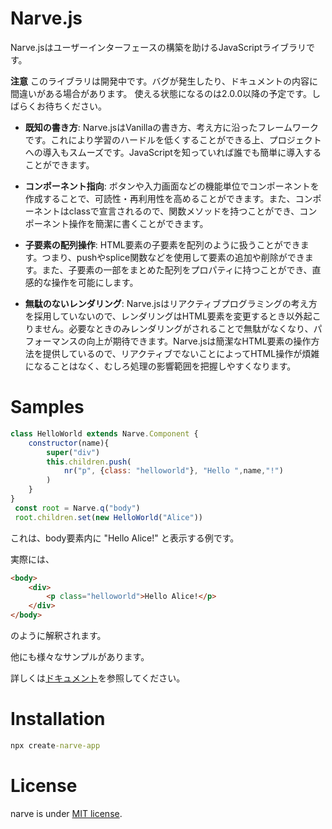 # Narve.js
Narve.jsはユーザーインターフェースの構築を助けるJavaScriptライブラリです。

**注意** このライブラリは開発中です。バグが発生したり、ドキュメントの内容に間違いがある場合があります。
使える状態になるのは2.0.0以降の予定です。しばらくお待ちください。

- **既知の書き方**: Narve.jsはVanillaの書き方、考え方に沿ったフレームワークです。これにより学習のハードルを低くすることができる上、プロジェクトへの導入もスムーズです。JavaScriptを知っていれば誰でも簡単に導入することができます。

- **コンポーネント指向**: ボタンや入力画面などの機能単位でコンポーネントを作成することで、可読性・再利用性を高めることができます。また、コンポーネントはclassで宣言されるので、関数メソッドを持つことができ、コンポーネント操作を簡潔に書くことができます。
- **子要素の配列操作**: HTML要素の子要素を配列のように扱うことができます。つまり、pushやsplice関数などを使用して要素の追加や削除ができます。また、子要素の一部をまとめた配列をプロパティに持つことができ、直感的な操作を可能にします。
- **無駄のないレンダリング**: Narve.jsはリアクティブプログラミングの考え方を採用していないので、レンダリングはHTML要素を変更するとき以外起こりません。必要なときのみレンダリングがされることで無駄がなくなり、パフォーマンスの向上が期待できます。Narve.jsは簡潔なHTML要素の操作方法を提供しているので、リアクティブでないことによってHTML操作が煩雑になることはなく、むしろ処理の影響範囲を把握しやすくなります。


# Samples
```js
class HelloWorld extends Narve.Component {
    constructor(name){
        super("div")
        this.children.push(
            nr("p", {class: "helloworld"}, "Hello ",name,"!")
        )
    }
}
 const root = Narve.q("body")
 root.children.set(new HelloWorld("Alice"))
```
これは、body要素内に "Hello Alice!" と表示する例です。

実際には、
```html
<body>
    <div>
        <p class="helloworld">Hello Alice!</p>
    </div>
</body>
```
のように解釈されます。

他にも様々なサンプルがあります。

詳しくは[ドキュメント](documents/Tutorial.md)を参照してください。

# Installation
```cmd
npx create-narve-app
```
# License

narve is under [MIT license](./LICENSE).